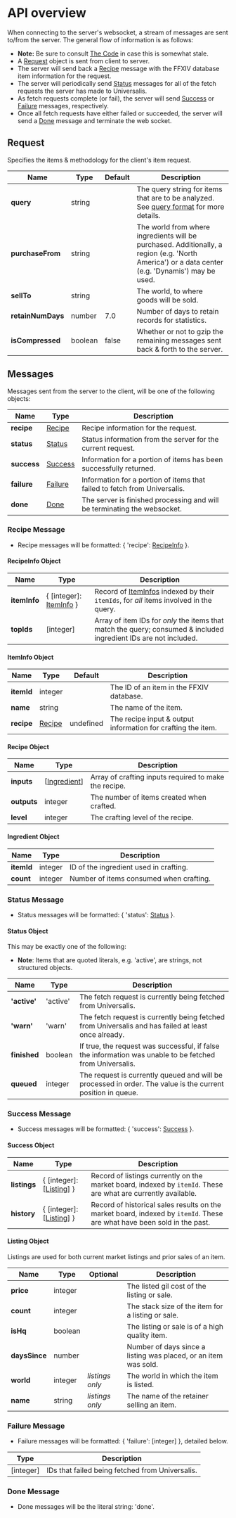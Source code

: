 # API overview

When connecting to the server's websocket, a stream of messages are sent to/from the server. The general flow of information is as follows:

* **Note:** Be sure to consult [The Code](frontend/src/app/(universalis)/universalis-api.ts) in case this is somewhat stale.
* A [Request](#request) object is sent from client to server.
* The server will send back a [Recipe](#recipe-message) message with the FFXIV database item information for the request.
* The server will periodically send [Status](#status-message) messages for all of the fetch requests the server has made to Universalis.
* As fetch requests complete (or fail), the server will send [Success](#success-message) or [Failure](#failure-message) messages, respectively.
* Once all fetch requests have either failed or succeeded, the server will send a [Done](#done-message) message and terminate the web socket.

## Request

Specifies the items & methodology for the client's item request.

| Name | Type | Default | Description |
|-|-|-|-|
| **query** | string | | The query string for items that are to be analyzed. See [query format](query-format.md) for more details. |
| **purchaseFrom** | string | | The world from where ingredients will be purchased. Additionally, a region (e.g. 'North America') or a data center (e.g. 'Dynamis') may be used. |
| **sellTo** | string | | The world, to where goods will be sold. |
| **retainNumDays** | number | 7.0 | Number of days to retain records for statistics. |
| **isCompressed** | boolean | false | Whether or not to gzip the remaining messages sent back & forth to the server. |

## Messages

Messages sent from the server to the client, will be one of the following objects:

| Name | Type | Description |
|-|-|-|
| **recipe** | [Recipe](#recipe-message) | Recipe information for the request. |
| **status** | [Status](#status-message) | Status information from the server for the current request. |
| **success** | [Success](#success-message) | Information for a portion of items has been successfully returned. |
| **failure** | [Failure](#failure-message) | Information for a portion of items that failed to fetch from Universalis. |
 **done** | [Done](#done-message) | The server is finished processing and will be terminating the websocket. |

### Recipe Message

* Recipe messages will be formatted: { 'recipe': [RecipeInfo](#recipeinfo-object) }.

#### RecipeInfo Object

| Name | Type | Description |
|-|-|-|
| **itemInfo** | { \[integer\]: [ItemInfo](#iteminfo-object) } | Record of [ItemInfos](#iteminfo-object) indexed by their `itemIds`, for *all* items involved in the query. |
| **topIds** | \[integer\] | Array of item IDs for *only* the items that match the query; consumed & included ingredient IDs are not included. |

#### ItemInfo Object

| Name | Type | Default | Description |
|-|-|-|-|
| **itemId** | integer | | The ID of an item in the FFXIV database. |
| **name** | string | | The name of the item. |
| **recipe** | [Recipe](#recipe-object) | undefined | The recipe input & output information for crafting the item. |

#### Recipe Object

| Name | Type | Description |
|-|-|-|
| **inputs** | \[[Ingredient](#ingredient-object)\] | Array of crafting inputs required to make the recipe. |
| **outputs** | integer | The number of items created when crafted. |
| **level** | integer | The crafting level of the recipe. |

#### Ingredient Object

| Name | Type | Description |
|-|-|-|
| **itemId** | integer | ID of the ingredient used in crafting. |
| **count** | integer | Number of items consumed when crafting. |

### Status Message

* Status messages will be formatted: { 'status': [Status](#status-object) }.

#### Status Object

This may be exactly one of the following:

* **Note**: Items that are quoted literals, e.g. 'active', are strings, not structured objects.

| Name | Type | Description |
|-|-|-|
| **'active'** | 'active' | The fetch request is currently being fetched from Universalis. |
| **'warn'** | 'warn' | The fetch request is currently being fetched from Universalis and has failed at least once already. |
| **finished** | boolean | If true, the request was successful, if false the information was unable to be fetched from Universalis. |
| **queued** | integer | The request is currently queued and will be processed in order. The value is the current position in queue. |

### Success Message

* Success messages will be formatted: { 'success': [Success](#success-object) }.

#### Success Object

| Name | Type | Description |
|-|-|-|
| **listings** | { \[integer\]: \[[Listing](#listing-object)\] } | Record of listings currently on the market board, indexed by `itemId`. These are what are currently available. |
| **history** | { \[integer\]: \[[Listing](#listing-object)\] } | Record of historical sales results on the market board, indexed by `itemId`. These are what have been sold in the past. |

#### Listing Object

Listings are used for both current market listings and prior sales of an item.

| Name | Type | Optional | Description |
|-|-|-|-|
| **price** | integer | | The listed gil cost of the listing or sale. |
| **count** | integer | | The stack size of the item for a listing or sale. |
| **isHq** | boolean | | The listing or sale is of a high quality item. |
| **daysSince** | number | | Number of days since a listing was placed, or an item was sold. |
| **world** | integer | *listings only* | The world in which the item is listed. |
| **name** | string | *listings only* | The name of the retainer selling an item. |

### Failure Message

* Failure messages will be formatted: { 'failure': \[integer\] }, detailed below.

| Type | Description |
|-|-|
| \[integer\] | IDs that failed being fetched from Universalis. |

### Done Message

* Done messages will be the literal string: 'done'.
